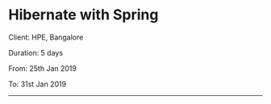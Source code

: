 # Hibernate with Spring

Client: HPE, Bangalore 

Duration: 5 days

From: 25th Jan 2019

To: 31st Jan 2019

---

